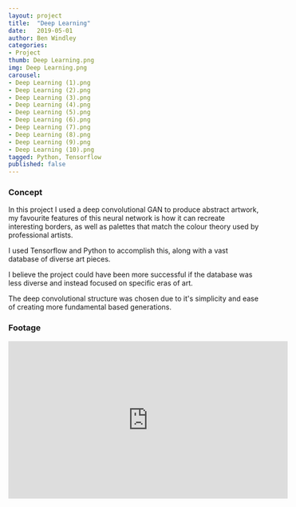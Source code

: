 ```yaml
---
layout: project
title:  "Deep Learning"
date:   2019-05-01
author: Ben Windley
categories:
- Project
thumb: Deep Learning.png
img: Deep Learning.png
carousel:
- Deep Learning (1).png
- Deep Learning (2).png
- Deep Learning (3).png
- Deep Learning (4).png
- Deep Learning (5).png
- Deep Learning (6).png
- Deep Learning (7).png
- Deep Learning (8).png
- Deep Learning (9).png
- Deep Learning (10).png
tagged: Python, Tensorflow
published: false
---
```


### Concept

In this project I used a deep convolutional GAN to produce abstract artwork, my favourite features of this neural network is how it can recreate interesting borders, as well as palettes that match the colour theory used by professional artists.

I used Tensorflow and Python to accomplish this, along with a vast database of diverse art pieces.

I believe the project could have been more successful if the database was less diverse and instead focused on specific eras of art. 

The deep convolutional structure was chosen due to it's simplicity and ease of creating more fundamental based generations.

### Footage

<p style="text-align: center">
<iframe width="560" height="315" src="https://www.youtube.com/embed/Id_QHFOpT5Y?rel=0&amp;showinfo=0" frameborder="0" allow="autoplay; encrypted-media" allowfullscreen></iframe>
</p>
